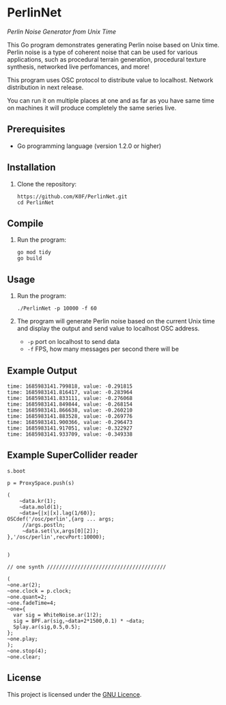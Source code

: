 # PerlinNet

_Perlin Noise Generator from Unix Time_

This Go program demonstrates generating Perlin noise based on Unix time. Perlin noise is a type of coherent noise that can be used for various applications, such as procedural terrain generation, procedural texture synthesis, networked live perfomances, and more!

This program uses OSC protocol to distribute value to localhost. Network distribution in next release.

You can run it on multiple places at one and as far as you have same time on machines it will produce completely the same series live.


## Prerequisites

- Go programming language (version 1.2.0 or higher)

## Installation

1. Clone the repository:
   ```shell
   https://github.com/K0F/PerlinNet.git
   cd PerlinNet
   ```

## Compile

1. Run the program:
   ```shell
   go mod tidy
   go build
   ```

## Usage

1. Run the program:
   ```shell
   ./PerlinNet -p 10000 -f 60

   ```

2. The program will generate Perlin noise based on the current Unix time and display the output and send value to localhost OSC address. 
    - `-p` port on localhost to send data
    - `-f` FPS, how many messages per second there will be

## Example Output

```
time: 1685983141.799818, value: -0.291815
time: 1685983141.816417, value: -0.283964
time: 1685983141.833111, value: -0.276068
time: 1685983141.849844, value: -0.268154
time: 1685983141.866638, value: -0.260210
time: 1685983141.883528, value: -0.269776
time: 1685983141.900366, value: -0.296473
time: 1685983141.917051, value: -0.322927
time: 1685983141.933709, value: -0.349338
```

## Example SuperCollider reader

```supercollider
s.boot

p = ProxySpace.push(s)

(
    ~data.kr(1);
    ~data.mold(1);
    ~data={|x|[x].lag(1/60)};
OSCdef('/osc/perlin',{arg ... args;
	 //args.postln;
	 ~data.set(\x,args[0][2]);
},'/osc/perlin',recvPort:10000);


)

// one synth ///////////////////////////////////////

(
~one.ar(2);
~one.clock = p.clock;
~one.quant=2;
~one.fadeTime=4;
~one={
  var sig = WhiteNoise.ar(1!2);
  sig = BPF.ar(sig,~data+2*1500,0.1) * ~data;
  Splay.ar(sig,0.5,0.5);
};
~one.play;
);
~one.stop(4);
~one.clear;
```

## License

This project is licensed under the [GNU Licence](LICENSE).
